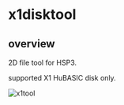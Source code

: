 # x1disktool

## overview

2D file tool for HSP3.

supported X1 HuBASIC disk only.

![x1tool](https://user-images.githubusercontent.com/5597377/130853047-eca91c44-fbe3-4bb3-937c-43fed0a1083b.png)
